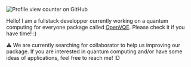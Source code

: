 ![Profile view counter on GitHub](https://komarev.com/ghpvc/?username=Cail626)

Hello! I am a fullstack developper currently working on a quantum computing for everyone package called [OpenVQE](https://github.com/OpenVQE/OpenVQE). Please check it if you have time! :)

⚠️ We are currently searching for collaborator to help us improving our package. If you are interested in quantum computing and/or have some
ideas of applications, feel free to reach me! :D
